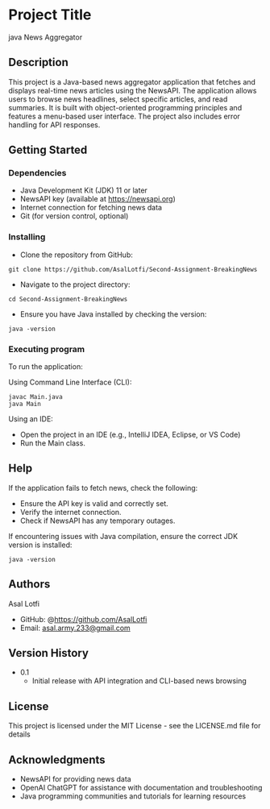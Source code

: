 # Project Title

java News Aggregator

## Description

This project is a Java-based news aggregator application that fetches and displays real-time news articles using the NewsAPI. The application allows users to browse news headlines, select specific articles, and read summaries. It is built with object-oriented programming principles and features a menu-based user interface. The project also includes error handling for API responses.
## Getting Started

### Dependencies

* Java Development Kit (JDK) 11 or later
* NewsAPI key (available at https://newsapi.org)
* Internet connection for fetching news data
* Git (for version control, optional)

### Installing

* Clone the repository from GitHub:
```
git clone https://github.com/AsalLotfi/Second-Assignment-BreakingNews
```
* Navigate to the project directory:
```
cd Second-Assignment-BreakingNews
```
* Ensure you have Java installed by checking the version:
```
java -version
```

### Executing program

To run the application:

Using Command Line Interface (CLI):
```
javac Main.java
java Main
```
Using an IDE:

* Open the project in an IDE (e.g., IntelliJ IDEA, Eclipse, or VS Code)
* Run the Main class.

## Help

If the application fails to fetch news, check the following:
* Ensure the API key is valid and correctly set.
* Verify the internet connection.
* Check if NewsAPI has any temporary outages.

If encountering issues with Java compilation, ensure the correct JDK version is installed:
```
java -version 
```

## Authors

Asal Lotfi

* GitHub: @https://github.com/AsalLotfi
* Email: asal.army.233@gmail.com

## Version History

* 0.1
    * Initial release with API integration and CLI-based news browsing

## License

This project is licensed under the MIT License - see the LICENSE.md file for details

## Acknowledgments

* NewsAPI for providing news data
* OpenAI ChatGPT for assistance with documentation and troubleshooting
* Java programming communities and tutorials for learning resources
